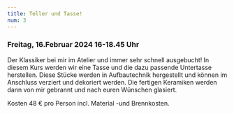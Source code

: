 ```yaml
---
title: Teller und Tasse!
num: 3
---
```


### Freitag, 16.Februar 2024   16-18.45 Uhr

Der Klassiker bei mir im Atelier und immer sehr schnell ausgebucht!
In diesem Kurs werden wir eine Tasse und die dazu passende Untertasse herstellen. Diese Stücke werden in Aufbautechnik hergestellt und können im Anschluss verziert und dekoriert werden. Die fertigen Keramiken werden dann von mir gebrannt und nach euren Wünschen glasiert.

Kosten 48 € pro Person incl. Material -und Brennkosten.
